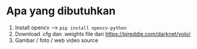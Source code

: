 # Apa yang dibutuhkan
1. Install opencv --> `pip install opencv-python`
2. Download .cfg dan .weights file dari https://pjreddie.com/darknet/yolo/
3. Gambar / foto / web video source